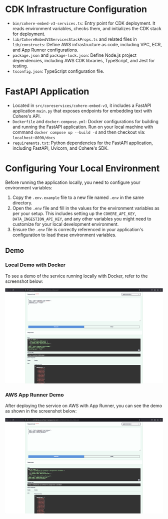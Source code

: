 # CDK Infrastructure Configuration

- `bin/cohere-embed-v3-services.ts`: Entry point for CDK deployment. It reads environment variables, checks them, and initializes the CDK stack for deployment.
- `lib/CohereEmbedV3ServicesStackProps.ts` and related files in `lib/constructs`: Define AWS infrastructure as code, including VPC, ECR, and App Runner configurations.
- `package.json` and `package-lock.json`: Define Node.js project dependencies, including AWS CDK libraries, TypeScript, and Jest for testing.
- `tsconfig.json`: TypeScript configuration file.

# FastAPI Application

- Located in `src/coreservices/cohere-embed-v3`, it includes a FastAPI application `main.py` that exposes endpoints for embedding text with Cohere's API.
- `Dockerfile` and `docker-compose.yml`: Docker configurations for building and running the FastAPI application. Run on your local machine with command `docker compose up --build -d` and then checkout via: `localhost:8090/docs`
- `requirements.txt`: Python dependencies for the FastAPI application, including FastAPI, Uvicorn, and Cohere's SDK.

# Configuring Your Local Environment

Before running the application locally, you need to configure your environment variables:

1. Copy the `.env.example` file to a new file named `.env` in the same directory.
2. Open the `.env` file and fill in the values for the environment variables as per your setup. This includes setting up the `COHERE_API_KEY`, `DATA_INGESTION_API_KEY`, and any other variables you might need to customize for your local development environment.
3. Ensure the `.env` file is correctly referenced in your application's configuration to load these environment variables.

## Demo

### Local Demo with Docker

To see a demo of the service running locally with Docker, refer to the screenshot below:

![Local Demo with Docker](assets/demo_local_host.png)

### AWS App Runner Demo

After deploying the service on AWS with App Runner, you can see the demo as shown in the screenshot below:

![AWS App Runner Demo](assets/demo_app_runner_aws.png)
